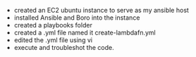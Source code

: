 - created an EC2 ubuntu instance to serve as my ansible host
- installed Ansible and Boro into the instance
- created a playbooks folder
- created a .yml file named it create-lambdafn.yml
- edited the .yml file using vi
- execute and troubleshot the code.